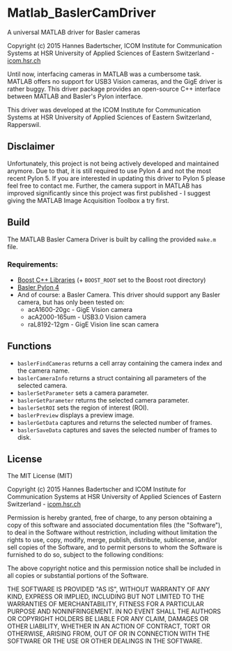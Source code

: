 # Matlab_BaslerCamDriver
A universal MATLAB driver for Basler cameras

Copyright (c) 2015 Hannes Badertscher, ICOM Institute for Communication Systems
at HSR University of Applied Sciences of Eastern Switzerland - [icom.hsr.ch](http://www.icom.hsr.ch)

Until now, interfacing cameras in MATLAB was a cumbersome task. 
MATLAB offers no support for USB3 Vision cameras, and the GigE driver is rather buggy.
This driver package provides an open-source C++ interface between MATLAB and Basler's Pylon interface.

This driver was developed at the ICOM Institute for Communication Systems 
at HSR University of Applied Sciences of Eastern Switzerland, Rapperswil. 

## Disclaimer

Unfortunately, this project is not being actively developed and maintained anymore.
Due to that, it is still required to use Pylon 4 and not the most recent Pylon 5.
If you are interested in updating this driver to Pylon 5 please feel free to contact me.
Further, the camera support in MATLAB has improved significantly since this project was first published - 
I suggest giving the MATLAB Image Acquisition Toolbox a try first.

## Build

The MATLAB Basler Camera Driver is built by calling the provided `make.m` file.

### Requirements:
* [Boost C++ Libraries](http://www.boost.org/) (+ `BOOST_ROOT` set to the Boost root directory)
* [Basler Pylon 4](http://www.baslerweb.com/de/produkte/software) 
* And of course: a Basler Camera. 
This driver should support any Basler camera, but has only been tested on:
  - acA1600-20gc - GigE Vision camera
  - acA2000-165um - USB3.0 Vision camera
  - raL8192-12gm - GigE Vision line scan camera

## Functions
* `baslerFindCameras` returns a cell array containing the camera index and the camera name.
* `baslerCameraInfo` returns a struct containing all parameters of the selected camera.
* `baslerSetParameter` sets a camera parameter.
* `baslerGetParameter` returns the selected camera parameter.
* `baslerSetROI` sets the region of interest (ROI).
* `baslerPreview` displays a preview image.
* `baslerGetData` captures and returns the selected number of frames.
* `baslerSaveData` captures and saves the selected number of frames to disk.

## License

The MIT License (MIT)

Copyright (c) 2015 Hannes Badertscher and ICOM Institute for Communication Systems
at HSR University of Applied Sciences of Eastern Switzerland - [icom.hsr.ch](http://www.icom.hsr.ch)

Permission is hereby granted, free of charge, to any person obtaining a copy
of this software and associated documentation files (the "Software"), to deal
in the Software without restriction, including without limitation the rights
to use, copy, modify, merge, publish, distribute, sublicense, and/or sell
copies of the Software, and to permit persons to whom the Software is
furnished to do so, subject to the following conditions:

The above copyright notice and this permission notice shall be included in all
copies or substantial portions of the Software.

THE SOFTWARE IS PROVIDED "AS IS", WITHOUT WARRANTY OF ANY KIND, EXPRESS OR
IMPLIED, INCLUDING BUT NOT LIMITED TO THE WARRANTIES OF MERCHANTABILITY,
FITNESS FOR A PARTICULAR PURPOSE AND NONINFRINGEMENT. IN NO EVENT SHALL THE
AUTHORS OR COPYRIGHT HOLDERS BE LIABLE FOR ANY CLAIM, DAMAGES OR OTHER
LIABILITY, WHETHER IN AN ACTION OF CONTRACT, TORT OR OTHERWISE, ARISING FROM,
OUT OF OR IN CONNECTION WITH THE SOFTWARE OR THE USE OR OTHER DEALINGS IN THE
SOFTWARE.
